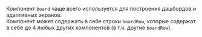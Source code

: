 Компонент `board` чаще всего используется для построения дашбордов и адаптивных экранов.\
Компонент может содержать в себе строки `boardRow`, которые содержат в себе до 4 любых других компонентов (в т.ч. другие
`boardRow`).
